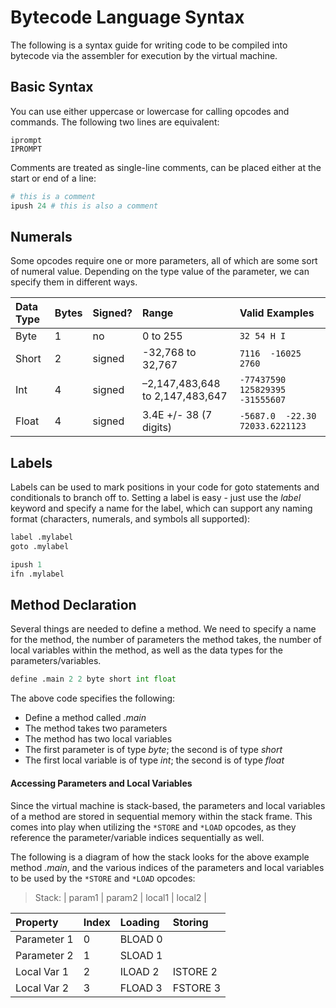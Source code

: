 # Bytecode Language Syntax

The following is a syntax guide for writing code to be compiled into bytecode via the assembler for execution by the virtual machine.

## Basic Syntax

You can use either uppercase or lowercase for calling opcodes and commands. The following two lines are equivalent:

    iprompt
    IPROMPT

Comments are treated as single-line comments, can be placed either at the start or end of a line:

```python
# this is a comment
ipush 24 # this is also a comment
```

## Numerals

Some opcodes require one or more parameters, all of which are some sort of numeral value. Depending on the type value of the parameter, we can specify them in different ways.

Data Type | Bytes | Signed? | Range | Valid Examples
:--- | :--- | :--- | :--- | :---
Byte | 1 | no | 0 to 255 | `32 54 H I`
Short | 2 | signed | -32,768 to 32,767 | `7116  -16025  2760`
Int | 4 | signed | –2,147,483,648 to 2,147,483,647 | `-77437590  125829395  -31555607`
Float | 4 | signed | 3.4E +/- 38 (7 digits) | `-5687.0  -22.30  72033.6221123`

## Labels

Labels can be used to mark positions in your code for goto statements and conditionals to branch off to. Setting a label is easy - just use the *label* keyword and specify a name for the label, which can support any naming format (characters, numerals, and symbols all supported):

```python
label .mylabel
goto .mylabel

ipush 1
ifn .mylabel
```

## Method Declaration

Several things are needed to define a method. We need to specify a name for the method, the number of parameters the method takes, the number of local variables within the method, as well as the data types for the parameters/variables.

```python
define .main 2 2 byte short int float
```

The above code specifies the following:
- Define a method called *.main*
- The method takes two parameters
- The method has two local variables
- The first parameter is of type *byte*; the second is of type *short*
- The first local variable is of type *int*; the second is of type *float*

#### Accessing Parameters and Local Variables

Since the virtual machine is stack-based, the parameters and local variables of a method are stored in sequential memory within the stack frame. This comes into play when utilizing the `*STORE` and `*LOAD` opcodes, as they reference the parameter/variable indices sequentially as well.

The following is a diagram of how the stack looks for the above example method *.main*, and the various indices of the parameters and local variables to be used by the `*STORE` and `*LOAD` opcodes:

> Stack:
> |  param1  |  param2  |  local1  |  local2  |

Property | Index | Loading | Storing
:--- | :--- | :--- | :---
Parameter 1 | 0 | BLOAD 0 | |
Parameter 2 | 1 | SLOAD 1 | |
Local Var 1 | 2 | ILOAD 2 | ISTORE 2 |
Local Var 2 | 3 | FLOAD 3 | FSTORE 3 |
